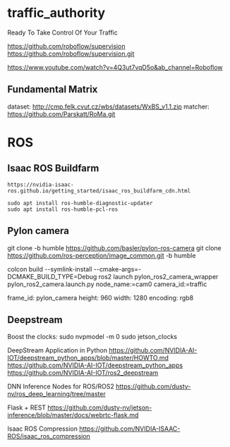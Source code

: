 # traffic_authority
Ready To Take Control Of Your Traffic

https://github.com/roboflow/supervision
https://github.com/roboflow/supervision.git

https://www.youtube.com/watch?v=4Q3ut7vqD5o&ab_channel=Roboflow


## Fundamental Matrix

dataset: http://cmp.felk.cvut.cz/wbs/datasets/WxBS_v1.1.zip
matcher: https://github.com/Parskatt/RoMa.git


# ROS
## Isaac ROS Buildfarm

    https://nvidia-isaac-ros.github.io/getting_started/isaac_ros_buildfarm_cdn.html

    sudo apt install ros-humble-diagnostic-updater
    sudo apt install ros-humble-pcl-ros

## Pylon camera

   git clone -b humble https://github.com/basler/pylon-ros-camera
   git clone https://github.com/ros-perception/image_common.git -b humble

colcon build --symlink-install --cmake-args=-DCMAKE_BUILD_TYPE=Debug
ros2 launch pylon_ros2_camera_wrapper pylon_ros2_camera.launch.py  node_name:=cam0 camera_id:=traffic

frame_id: pylon_camera
height: 960
width: 1280
encoding: rgb8

## Deepstream
Boost the clocks:
  sudo nvpmodel -m 0
  sudo jetson_clocks


DeepStream Application in Python
https://github.com/NVIDIA-AI-IOT/deepstream_python_apps/blob/master/HOWTO.md
https://github.com/NVIDIA-AI-IOT/deepstream_python_apps
https://github.com/NVIDIA-AI-IOT/ros2_deepstream

DNN Inference Nodes for ROS/ROS2
https://github.com/dusty-nv/ros_deep_learning/tree/master

Flask + REST
https://github.com/dusty-nv/jetson-inference/blob/master/docs/webrtc-flask.md

Isaac ROS Compression
https://github.com/NVIDIA-ISAAC-ROS/isaac_ros_compression

